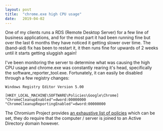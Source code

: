 ```yaml
---
layout: post
title:  "chrome.exe high CPU usage"
date:   2019-04-02
---
```


One of my clients runs a RDS (Remote Desktop Server) for a few line of business applications, and for the most part it had been running fine but over the last 6 months they have noticed it getting slower over time. The (band-aid) fix has been to restart it, it then runs fine for upwards of 2 weeks until it starts getting sluggish again!

I've been monitoring the server to determine what was causing the high CPU usage and chrome.exe was constantly rearing it's head, specifically the software_reporter_tool.exe. Fortunately, it can easily be disabled through a few registry changes:


```
Windows Registry Editor Version 5.00

[HKEY_LOCAL_MACHINE\SOFTWARE\Policies\Google\Chrome]
"ChromeCleanupEnabled"=dword:00000000
"ChromeCleanupReportingEnabled"=dword:00000000
```

The Chromium Project provides [an exhaustive list of policies](https://www.chromium.org/administrators/policy-list-3#ChromeCleanupEnabled) which can be set, they do require that the computer / server is joined to an Active Directory domain however.